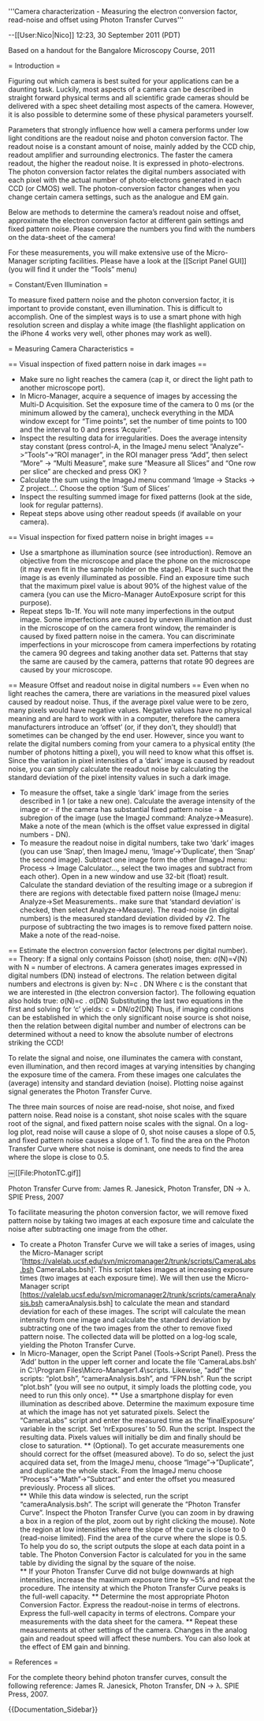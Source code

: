 '''Camera characterization - Measuring the electron conversion factor, read-noise and offset using Photon Transfer Curves'''

--[[User:Nico|Nico]] 12:23, 30 September 2011 (PDT)

Based on a handout for the Bangalore Microscopy Course, 2011

= Introduction = 

Figuring out which camera is best suited for your applications can be a daunting task.  Luckily, most aspects of a camera can be described in straight forward physical terms and all scientific grade cameras should be delivered with a spec sheet detailing most aspects of the camera.  However, it is also possible to determine some of these physical parameters yourself.  

Parameters that strongly influence how well a camera performs under low light conditions are the readout noise and photon conversion factor.  The readout noise is a constant amount of noise, mainly added by the CCD chip, readout amplifier and surrounding electronics.  The faster the camera readout, the higher the readout noise.  It is expressed in photo-electrons.  The photon conversion factor relates the digital numbers associated with each pixel with the actual number of photo-electrons generated in each CCD (or CMOS) well.  The photon-conversion factor changes when you change certain camera settings, such as the analogue and EM gain. 

Below are methods to determine the camera’s readout noise and offset, approximate the electron conversion factor at different gain settings and fixed pattern noise.  Please compare the numbers you find with the numbers on the data-sheet of the camera!

For these measurements, you will make extensive use of the Micro-Manager scripting facilities.  Please have a look at the [[Script Panel GUI]] (you will find it under the “Tools” menu)

= Constant/Even Illumination =

To measure fixed pattern noise and the photon conversion factor, it is important to provide constant, even illumination.  This is difficult to accomplish.  One of the simplest ways is to use a smart phone with high resolution screen and display a white image (the flashlight application on the iPhone 4 works very well, other phones may work as well).  

= Measuring Camera Characteristics = 

== Visual inspection of fixed pattern noise in dark images ==
* Make sure no light reaches the camera (cap it, or direct the light path to another microscope port). 
* In Micro-Manager, acquire a sequence of images by accessing the Multi-D Acquisition. Set the exposure time of the camera to 0 ms (or the minimum allowed by the camera), uncheck everything in the MDA window except for “Time points”, set the number of time points to 100 and the interval to 0 and press ‘Acquire”.
* Inspect the resulting data for irregularities.  Does the average intensity stay constant (press control-A, in the ImageJ menu select “Analyze”->”Tools”->”ROI manager”, in the ROI manager press “Add”, then select “More” -> “Multi Measure”, make sure “Measure all Slices” and “One row per slice” are checked and press OK) ?
* Calculate the sum using the ImageJ menu command ‘Image -> Stacks -> Z project...’.  Choose the option ‘Sum of Slices’
* Inspect the resulting summed image for fixed patterns (look at the side, look for regular patterns).
* Repeat steps above using other readout speeds (if available on your camera).

== Visual inspection for fixed pattern noise in bright images ==
* Use a smartphone as illumination source (see introduction).  Remove an objective from the microscope and place the phone on the microscope (it may even fit in the sample holder on the stage).  Place it such that the image is as evenly illuminated as possible.  Find an exposure time such that the maximum pixel value is about 90% of the highest value of the camera (you can use the Micro-Manager AutoExposure script for this purpose).
* Repeat steps 1b-1f.  You will note many imperfections in the output image.  Some imperfections are caused by uneven illumination and dust in the microscope of on the camera front window, the remainder is caused by fixed pattern noise in the camera.  You can discriminate imperfections in your microscope from camera imperfections by rotating the camera 90 degrees and taking another data set.  Patterns that stay the same are caused by the camera, patterns that rotate 90 degrees are caused by your microscope.

== Measure Offset and readout noise in digital numbers ==
Even when no light reaches the camera, there are variations in the measured pixel values caused by readout noise.  Thus, if the average pixel value were to be zero, many pixels would have negative values.  Negative values have no physical meaning and are hard to work with in a computer, therefore the camera manufacturers introduce an ‘offset’ (or, if they don’t, they should!) that sometimes can be changed by the end user.  However, since you want to relate the digital numbers coming from your camera to a physical entity (the number of photons hitting a pixel), you will need to know what this offset is.  Since the variation in pixel intensities of a ‘dark’ image is caused by readout noise, you can simply calculate the readout noise by calculating the standard deviation of the pixel intensity values in such a dark image.
* To measure the offset, take a single ‘dark’ image from the series described in  1 (or take a new one).  Calculate the average intensity of the image or - if the camera has substantial fixed pattern noise - a subregion of the image (use the ImageJ command: Analyze->Measure).  Make a note of the mean (which is the offset value expressed in digital numbers - DN).
* To measure the readout noise in digital numbers, take two ‘dark’ images (you can use ‘Snap’, then ImageJ menu, ‘Image’->’Duplicate’, then ‘Snap’ the second image).  Subtract one image form the other (ImageJ menu: Process -> Image Calculator..., select the two images and subtract from each other).  Open in a new window and use 32-bit (float) result.  Calculate the standard deviation of the resulting image or a subregion if there are regions with detectable fixed pattern noise (ImageJ menu: Analyze->Set Measurements.. make sure that ‘standard deviation’ is checked, then select Analyze->Measure).  The read-noise (in digital numbers) is the measured standard deviation divided by √2.  The purpose of subtracting the two images is to remove fixed pattern noise.  Make a note of the read-noise.

== Estimate the electron conversion factor (electrons per digital number). ==
Theory:  If a signal only contains Poisson (shot) noise, then:
<span>σ(N)=√(N)</span>
with N = number of electrons.  A camera generates images expressed in digital numbers (DN) instead of electrons.  The relation between digital numbers and electrons is given by:
N=c . DN
Where c is the constant that we are interested in (the electron conversion factor).  The following equation also holds true:
σ(N)=c . σ(DN)
Substituting the last two equations in the first and solving for ‘c’ yields:
c = DN/σ2(DN)
Thus, if imaging conditions can be established in which the only significant noise source is shot noise, then the relation between digital number and number of electrons can be determined without a need to know the absolute number of electrons striking the CCD! 

To relate the signal and noise, one illuminates the camera with constant, even illumination, and then record images at varying intensities by changing the exposure time of the camera.  From these images one calculates the (average) intensity and standard deviation (noise).  Plotting noise against signal generates the Photon Transfer Curve.  

The three main sources of noise are read-noise, shot noise, and fixed pattern noise.  Read noise is a constant, shot noise scales with the square root of the signal, and fixed pattern noise scales with the signal.  On a log-log plot, read noise will cause a slope of 0, shot noise causes a slope of 0.5, and fixed pattern noise causes a slope of 1.  To find the area on the Photon Transfer Curve where shot noise is dominant, one needs to find the area where the slope is close to 0.5.  

￼[[File:PhotonTC.gif]]

Photon Transfer Curve from: James R. Janesick, Photon Transfer, DN -> λ. SPIE Press, 2007

To facilitate measuring the photon conversion factor, we will remove fixed pattern noise by taking two images at each exposure time and calculate the noise after subtracting one image from the other.

* To create a Photon Transfer Curve we will take a series of images, using the Micro-Manager script ‘[https://valelab.ucsf.edu/svn/micromanager2/trunk/scripts/CameraLabs.bsh CameraLabs.bsh]’.  This script takes images at increasing exposure times (two images at each exposure time).  We will then use the Micro-Manager script [https://valelab.ucsf.edu/svn/micromanager2/trunk/scripts/cameraAnalysis.bsh cameraAnalysis.bsh] to calculate the mean and standard deviation for each of these images.  The script will calculate the mean intensity from one image and calculate the standard deviation by subtracting one of the two images from the other to remove fixed pattern noise.  The collected data will be plotted on a log-log scale, yielding the Photon Transfer Curve.  
* In Micro-Manager, open the Script Panel (Tools->Script Panel).  Press the ‘Add’ button in the upper left corner and locate the file ‘CameraLabs.bsh’ in C:\Program Files\Micro-Manager1.4\scripts.  Likewise, “add” the scripts: “plot.bsh”, “cameraAnalysis.bsh”, and “FPN.bsh”.  Run the script “plot.bsh” (you will see no output, it simply loads the plotting code, you need to run this only once).
** Use a smartphone display for even illumination as described above.  Determine the maximum exposure time at which the image has not yet saturated pixels.  Select the “CameraLabs” script and enter the measured time as the ‘finalExposure’ variable in the script.  Set ‘nrExposures’ to 50.  Run the script.  Inspect the resulting data.  Pixels values will initially be dim and finally should be close to saturation.
** (Optional).  To get accurate measurements one should correct for the offset (measured above).  To do so, select the just acquired data set, from the ImageJ menu, choose “Image”->”Duplicate”, and duplicate the whole stack.  From the ImageJ menu choose “Process”->”Math”->”Subtract” and enter the offset you measured previously.  Process all slices.  
** While this data window is selected, run the script “cameraAnalysis.bsh”.  The script will generate  the “Photon Transfer Curve”.  Inspect the Photon Transfer Curve (you can zoom in by drawing a box in a region of the plot, zoom out by right clicking the mouse).  Note the region at low intensities where the slope of the curve is close to 0 (read-noise limited).  Find the area of the curve where the slope is 0.5.  To help you do so, the script outputs the slope at each data point in  a table.  The Photon Conversion Factor is calculated for you in the same table by dividing the signal by the square of the noise.  
** If your Photon Transfer Curve did not bulge downwards at high intensities, increase the maximum exposure time by ~5% and repeat the procedure.  The intensity at which the Photon Transfer Curve peaks is the full-well capacity.
** Determine the most appropriate Photon Conversion Factor.  Express the readout-noise in terms of electrons. Express the full-well capacity in terms of electrons.  Compare your measurements with the data sheet for the camera.
** Repeat these measurements at other settings of the camera.  Changes in the analog gain and readout speed will affect these numbers.  You can also look at the effect of EM gain and binning.

= References = 

For the complete theory behind photon transfer curves, consult the following reference: James R. Janesick, Photon Transfer, DN -> λ. SPIE Press, 2007.


{{Documentation_Sidebar}}
